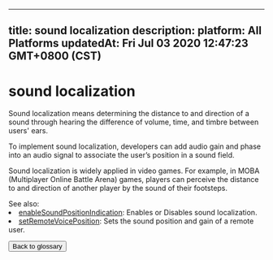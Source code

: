 
---
title: sound localization
description: 
platform: All Platforms
updatedAt: Fri Jul 03 2020 12:47:23 GMT+0800 (CST)
---
# sound localization
Sound localization means determining the distance to and direction of a sound through hearing the difference of volume, time, and timbre between users' ears.

To implement sound localization, developers can add audio gain and phase into an audio signal to associate the user’s position in a sound field.

Sound localization is widely applied in video games. For example, in MOBA (Multiplayer Online Battle Arena) games, players can perceive the distance to and direction of another player by the sound of their footsteps. 

<div class="alert info">See also:<li><a href="https://docs.agora.io/en/Interactive%20Broadcast/API%20Reference/cpp/classagora_1_1rtc_1_1_i_rtc_engine.html#ac3f53f474760a834fef050937c4cf7fa">enableSoundPositionIndication</a>: Enables or Disables sound localization.</li><li><a href="https://docs.agora.io/en/Interactive%20Broadcast/API%20Reference/cpp/classagora_1_1rtc_1_1_i_rtc_engine.html#ac5c3755a1cca201b2a8066af07a653f6">setRemoteVoicePosition</a>: Sets the sound position and gain of a remote user.</li>
</div>

<a href="../../en/Agora%20Platform/terms.md"><button>Back to glossary</button></a>
